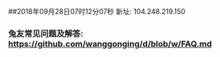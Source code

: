 ##2018年09月28日07时12分07秒 新址: 104.248.219.150
### 兔友常见问题及解答: https://github.com/wanggonging/d/blob/w/FAQ.md
